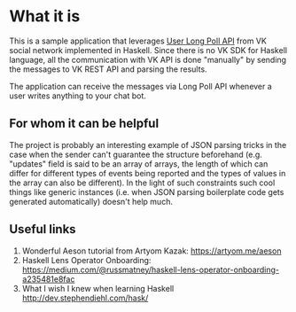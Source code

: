 # What it is

This is a sample application that leverages [User Long Poll API](https://vk.com/dev/using_longpoll) from VK social network implemented in Haskell. Since there is no VK SDK for Haskell language, all the communication with VK API is done "manually" by sending the messages to VK REST API and parsing the results.

The application can receive the messages via Long Poll API whenever a user writes anything to your chat bot.

## For whom it can be helpful

The project is probably an interesting example of JSON parsing tricks in the case when the sender can't guarantee the structure beforehand (e.g. "updates" field is said to be an array of arrays, the length of which can differ for different types of events being reported and the types of values in the array can also be different). In the light of such constraints such cool things like generic instances (i.e. when JSON parsing boilerplate code gets generated automatically) doesn't help much.

## Useful links

1. Wonderful Aeson tutorial from Artyom Kazak: https://artyom.me/aeson
2. Haskell Lens Operator Onboarding: https://medium.com/@russmatney/haskell-lens-operator-onboarding-a235481e8fac
3. What I wish I knew when learning Haskell http://dev.stephendiehl.com/hask/
